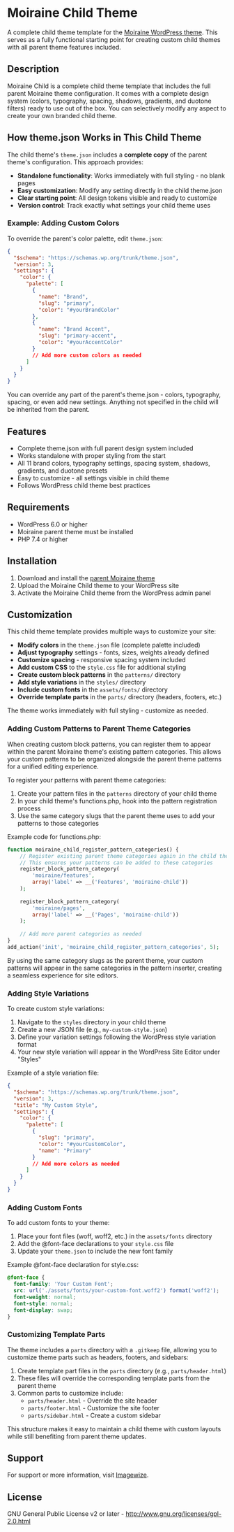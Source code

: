 # Moiraine Child Theme

A complete child theme template for the [Moiraine WordPress theme](https://github.com/imagewize/moiraine). This serves as a fully functional starting point for creating custom child themes with all parent theme features included.

## Description

Moiraine Child is a complete child theme template that includes the full parent Moiraine theme configuration. It comes with a complete design system (colors, typography, spacing, shadows, gradients, and duotone filters) ready to use out of the box. You can selectively modify any aspect to create your own branded child theme.

## How theme.json Works in This Child Theme

The child theme's `theme.json` includes a **complete copy** of the parent theme's configuration. This approach provides:

- **Standalone functionality**: Works immediately with full styling - no blank pages
- **Easy customization**: Modify any setting directly in the child theme.json
- **Clear starting point**: All design tokens visible and ready to customize
- **Version control**: Track exactly what settings your child theme uses

### Example: Adding Custom Colors

To override the parent's color palette, edit `theme.json`:

```json
{
  "$schema": "https://schemas.wp.org/trunk/theme.json",
  "version": 3,
  "settings": {
    "color": {
      "palette": [
        {
          "name": "Brand",
          "slug": "primary",
          "color": "#yourBrandColor"
        },
        {
          "name": "Brand Accent",
          "slug": "primary-accent",
          "color": "#yourAccentColor"
        }
        // Add more custom colors as needed
      ]
    }
  }
}
```

You can override any part of the parent's theme.json - colors, typography, spacing, or even add new settings. Anything not specified in the child will be inherited from the parent.

## Features

- Complete theme.json with full parent design system included
- Works standalone with proper styling from the start
- All 11 brand colors, typography settings, spacing system, shadows, gradients, and duotone presets
- Easy to customize - all settings visible in child theme
- Follows WordPress child theme best practices

## Requirements

- WordPress 6.0 or higher
- Moiraine parent theme must be installed
- PHP 7.4 or higher

## Installation

1. Download and install the [parent Moiraine theme](https://github.com/imagewize/moiraine)
2. Upload the Moiraine Child theme to your WordPress site
3. Activate the Moiraine Child theme from the WordPress admin panel

## Customization

This child theme template provides multiple ways to customize your site:

- **Modify colors** in the `theme.json` file (complete palette included)
- **Adjust typography** settings - fonts, sizes, weights already defined
- **Customize spacing** - responsive spacing system included
- **Add custom CSS** to the `style.css` file for additional styling
- **Create custom block patterns** in the `patterns/` directory
- **Add style variations** in the `styles/` directory
- **Include custom fonts** in the `assets/fonts/` directory
- **Override template parts** in the `parts/` directory (headers, footers, etc.)

The theme works immediately with full styling - customize as needed.

### Adding Custom Patterns to Parent Theme Categories

When creating custom block patterns, you can register them to appear within the parent Moiraine theme's existing pattern categories. This allows your custom patterns to be organized alongside the parent theme patterns for a unified editing experience.

To register your patterns with parent theme categories:

1. Create your pattern files in the `patterns` directory of your child theme
2. In your child theme's functions.php, hook into the pattern registration process
3. Use the same category slugs that the parent theme uses to add your patterns to those categories

Example code for functions.php:
```php
function moiraine_child_register_pattern_categories() {
    // Register existing parent theme categories again in the child theme
    // This ensures your patterns can be added to these categories
    register_block_pattern_category(
        'moiraine/features',
        array('label' => __('Features', 'moiraine-child'))
    );
    
    register_block_pattern_category(
        'moiraine/pages',
        array('label' => __('Pages', 'moiraine-child'))
    );
    
    // Add more parent categories as needed
}
add_action('init', 'moiraine_child_register_pattern_categories', 5);
```

By using the same category slugs as the parent theme, your custom patterns will appear in the same categories in the pattern inserter, creating a seamless experience for site editors.

### Adding Style Variations

To create custom style variations:

1. Navigate to the `styles` directory in your child theme
2. Create a new JSON file (e.g., `my-custom-style.json`)
3. Define your variation settings following the WordPress style variation format
4. Your new style variation will appear in the WordPress Site Editor under "Styles"

Example of a style variation file:
```json
{
  "$schema": "https://schemas.wp.org/trunk/theme.json",
  "version": 3,
  "title": "My Custom Style",
  "settings": {
    "color": {
      "palette": [
        {
          "slug": "primary",
          "color": "#yourCustomColor",
          "name": "Primary"
        }
        // Add more colors as needed
      ]
    }
  }
}
```

### Adding Custom Fonts

To add custom fonts to your theme:

1. Place your font files (woff, woff2, etc.) in the `assets/fonts` directory
2. Add the @font-face declarations to your `style.css` file
3. Update your `theme.json` to include the new font family

Example @font-face declaration for style.css:
```css
@font-face {
  font-family: 'Your Custom Font';
  src: url('./assets/fonts/your-custom-font.woff2') format('woff2');
  font-weight: normal;
  font-style: normal;
  font-display: swap;
}
```

### Customizing Template Parts

The theme includes a `parts` directory with a `.gitkeep` file, allowing you to customize theme parts such as headers, footers, and sidebars:

1. Create template part files in the `parts` directory (e.g., `parts/header.html`)
2. These files will override the corresponding template parts from the parent theme
3. Common parts to customize include:
   - `parts/header.html` - Override the site header
   - `parts/footer.html` - Customize the site footer 
   - `parts/sidebar.html` - Create a custom sidebar

This structure makes it easy to maintain a child theme with custom layouts while still benefiting from parent theme updates.

## Support

For support or more information, visit [Imagewize](https://imagewize.com).

## License

GNU General Public License v2 or later - http://www.gnu.org/licenses/gpl-2.0.html